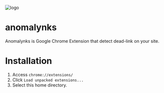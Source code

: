 ![logo](https://raw.githubusercontent.com/wiki/cloudpack/anomalynks/images/anomalynks.png)

# anomalynks

Anomalynks is Google Chrome Extension that detect dead-link on your site.


# Installation

1. Access `chrome://extensions/`
2. Click `Load unpacked extensions...`
3. Select this home directory.
